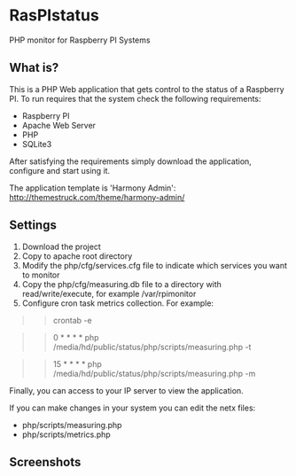 # RasPIstatus
PHP monitor for Raspberry PI Systems

## What is?
This is a PHP Web application that gets control to the status of a Raspberry PI. To run requires that the system check the following requirements:

* Raspberry PI
* Apache Web Server
* PHP
* SQLite3

After satisfying the requirements simply download the application, configure and start using it.

The application template is 'Harmony Admin': http://themestruck.com/theme/harmony-admin/

## Settings
1. Download the project
2. Copy to apache root directory
2. Modify the php/cfg/services.cfg file to indicate which services you want to monitor
3. Copy the php/cfg/measuring.db file to a directory with read/write/execute, for example /var/rpimonitor
4. Configure cron task metrics collection. For example:

>> crontab -e

>> 0 * * * * php /media/hd/public/status/php/scripts/measuring.php -t

>> 15 * * * * php /media/hd/public/status/php/scripts/measuring.php -m

Finally, you can access to your IP server to view the application.

If you can make changes in your system you can edit the netx files:
* php/scripts/measuring.php
* php/scripts/metrics.php

## Screenshots


